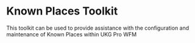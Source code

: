 # Known Places Toolkit
This toolkit can be used to provide assistance with the configuration and maintenance of Known Places within UKG Pro WFM
